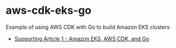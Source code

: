# aws-cdk-eks-go
Example of using AWS CDK with Go to build Amazon EKS clusters

- [Supporting Article 1 - Amazon EKS, AWS CDK, and Go](https://jimmy-ray.medium.com)

